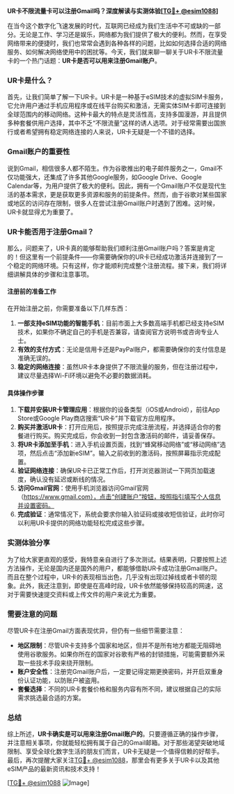 **UR卡不限流量卡可以注册Gmail吗？深度解读与实测体验[[TG💪+ @esim1088](https://t.me/s/esim1088)]**

在当今这个数字化飞速发展的时代，互联网已经成为我们生活中不可或缺的一部分。无论是工作、学习还是娱乐，网络都为我们提供了极大的便利。然而，在享受网络带来的便捷时，我们也常常会遇到各种各样的问题，比如如何选择合适的网络服务、如何解决网络使用中的困扰等。今天，我们就来聊一聊关于UR卡不限流量卡的一个热门话题：**UR卡是否可以用来注册Gmail账户**。

### UR卡是什么？

首先，让我们简单了解一下UR卡。UR卡是一种基于eSIM技术的虚拟SIM卡服务，它允许用户通过手机应用程序或在线平台购买和激活，无需实体SIM卡即可连接到全球范围内的移动网络。这种卡最大的特点是灵活性高，支持多国漫游，并且提供多种套餐供用户选择，其中不乏“不限流量”这样的诱人选项。对于经常需要出国旅行或者希望拥有稳定网络连接的人来说，UR卡无疑是一个不错的选择。

### Gmail账户的重要性

说到Gmail，相信很多人都不陌生。作为谷歌推出的电子邮件服务之一，Gmail不仅功能强大，还集成了许多其他Google服务，如Google Drive、Google Calendar等，为用户提供了极大的便利。因此，拥有一个Gmail账户不仅是现代生活的基本需求，更是获取更多资源和服务的前提条件。然而，由于谷歌对某些国家或地区的访问存在限制，很多人在尝试注册Gmail账户时遇到了困难。这时候，UR卡就显得尤为重要了。

### UR卡能否用于注册Gmail？

那么，问题来了，UR卡真的能够帮助我们顺利注册Gmail账户吗？答案是肯定的！但这里有一个前提条件——你需要确保你的UR卡已经成功激活并连接到了一个稳定的网络环境。只有这样，你才能顺利完成整个注册流程。接下来，我们将详细讲解具体的步骤和注意事项。

#### 注册前的准备工作

在开始注册之前，你需要准备以下几样东西：
1. **一部支持eSIM功能的智能手机**：目前市面上大多数高端手机都已经支持eSIM技术，如果你不确定自己的手机是否兼容，请查阅官方说明书或咨询专业人士。
2. **有效的支付方式**：无论是信用卡还是PayPal账户，都需要确保你的支付信息是准确无误的。
3. **稳定的网络连接**：虽然UR卡本身提供了不限流量的服务，但在注册过程中，建议尽量选择Wi-Fi环境以避免不必要的数据消耗。

#### 具体操作步骤

1. **下载并安装UR卡管理应用**：根据你的设备类型（iOS或Android），前往App Store或Google Play商店搜索“UR卡”并下载官方应用程序。
2. **购买并激活UR卡**：打开应用后，按照提示完成注册流程，并选择适合你的套餐进行购买。购买完成后，你会收到一封包含激活码的邮件，请妥善保存。
3. **将UR卡添加至手机**：进入手机设置页面，找到“蜂窝移动网络”或“移动网络”选项，然后点击“添加新eSIM”。输入之前收到的激活码，按照屏幕指示完成配置。
4. **验证网络连接**：确保UR卡已正常工作后，打开浏览器测试一下网页加载速度，确认没有延迟或断线的情况。
5. **访问Gmail官网**：使用手机浏览器访问Gmail官网（https://www.gmail.com），点击“创建账户”按钮，按照指引填写个人信息并设置密码。
6. **完成验证**：通常情况下，系统会要求你输入验证码或接收短信验证，此时你可以利用UR卡提供的网络功能轻松完成这些步骤。

### 实测体验分享

为了给大家更直观的感受，我特意亲自进行了多次测试。结果表明，只要按照上述方法操作，无论是国内还是国外的用户，都能够借助UR卡成功注册Gmail账户。而且在整个过程中，UR卡的表现相当出色，几乎没有出现过掉线或者卡顿的现象。此外，我还注意到，即使是在高峰时段，UR卡依然能够保持较高的网速，这对于需要快速提交资料或上传文件的用户来说尤为重要。

### 需要注意的问题

尽管UR卡在注册Gmail方面表现优异，但仍有一些细节需要注意：
- **地区限制**：尽管UR卡支持多个国家和地区，但并不是所有地方都能无阻碍地使用谷歌服务。如果你所在的国家对谷歌有严格的封锁措施，可能需要额外采取一些技术手段来绕开限制。
- **账户安全性**：注册完Gmail账户后，一定要记得定期更换密码，并开启双重身份认证功能，以防账户被盗用。
- **套餐选择**：不同的UR卡套餐价格和服务内容有所不同，建议根据自己的实际需求挑选最合适的方案。

### 总结

综上所述，**UR卡确实是可以用来注册Gmail账户的**。只要遵循正确的操作步骤，并注意相关事项，你就能轻松拥有属于自己的Gmail邮箱。对于那些渴望突破地域限制、享受全球化数字生活的朋友们而言，UR卡无疑是一个值得信赖的好帮手。最后，再次提醒大家关注[TG💪+ @esim1088](https://t.me/s/esim1088)，那里会有更多关于UR卡以及其他eSIM产品的最新资讯和技术支持！

[[TG💪+ @esim1088](https://t.me/s/esim1088) ![Image](https://i.postimg.cc/4NQfJmqS/Snipaste-2025-05-13-00-14-12.png)]